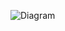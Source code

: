 ![Diagram](https://www.planttext.com/api/plantuml/png/P9113e9034NtFKN3deK8MuEurOt60nHe296PIJg3XXXFvi8ZUGKdGWo3tVt_NvF-lf-lt3eIrwiEW2fd10-iIfP9xDjII5hI0CAL8zrqZD7e3dWQh6CLuHtGJs-v8klZ8pUj3oH2idZUhSAqC2BcXeKnbmb8bkkk5pq7rY6mhUjvcYxNbRdo7CZW0J3MmZZUV4yAP1BADVngJqxwvsG0EUlQ_-q3003__mC0)

